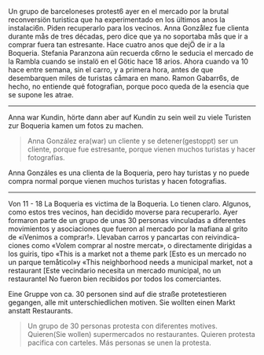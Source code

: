 Un grupo de barceloneses protest6 ayer en el mercado por la brutal reconversiön turistica
que ha experimentado en los ültimos anos la instalaci6n. Piden recuperarlo para los vecinos.
Anna Gonzålez fue clienta durante mås de tres décadas, pero dice que ya no soportaba
mås que ir a comprar fuera tan estresante. Hace cuatro anos que dejÖ de ir a la Boqueria.
Stefania Paranzona aün recuerda c6rno le seducia el mercado de la Rambla cuando se
instalö en el Götic hace 18 arios. Ahora cuando va 10 hace entre semana, sin el carro, y a
primera hora, antes de que desembarquen miles de turistas cåmara en mano. Ramon
Gabarr6s, de hecho, no entiende qué fotografian, porque poco queda de la esencia que se
supone les atrae.

---

Anna war Kundin, hörte dann aber auf Kundin zu sein weil zu viele Turisten zur Boqueria kamen um fotos zu machen.

> Anna González era(war) un cliente y se detener(gestoppt) ser un cliente, porque fue estresante, porque vienen muchos turistas y hacer fotografías. 

Anna Gonzáles es una clienta de la Boqueria, pero hay turistas y no puede compra normal porque vienen muchos turistas y hacen fotografias.

---
Von 11 - 18
La Boqueria es victima de la Boqueria. Lo tienen claro. Algunos, como estos tres vecinos,
han decidido moverse para recuperarlo. Ayer formaron parte de un grupo de unas 30
personas vinculadas a diferentes movimientos y asociaciones que fueron al mercado por
la mafiana al grito de «iVenimos a comprar!». Llevaban carros y pancartas con reivindica-
ciones como «Volem comprar al nostre mercat», o directamente dirigidas a los guiris, tipo
«This is a market not a theme park [Esto es un mercado no un parque temåticol»y «This
neighborhood needs a municipal market, not a restaurant [Este vecindario necesita un
mercado municipal, no un restaurantel No fueron bien recibidos por todos los comerciantes.

Eine Gruppe von ca. 30 personen sind auf die straße protetestieren gegangen, alle mit unterschiedlichen motiven. Sie wollten einen Markt anstatt Restaurants. 

> Un grupo de 30 personas protesta con diferentes motives. Quieren(Sie wollen) supermercados no restaurantes. Quieren protesta pacifica con carteles. Más personas se unen la protesta.

